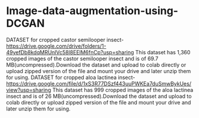 # Image-data-augmentation-using-DCGAN
DATASET for cropped castor semilooper insect-https://drive.google.com/drive/folders/1-49yefDb8kdqMRUnlVc58l8EElM6fnCp?usp=sharing This dataset has 1,360 cropped images of the castor semilooper insect and is of 69.7 MB(uncompressed).Download the dataset and upload to colab directly or upload zipped version of the file and mount your drive and later unzip them for using.
DATASET for cropped aloa lactinea insect- https://drive.google.com/file/d/1xS3R77DSzf443uuPWKEa7duSmwBykUes/view?usp=sharing This dataset has 999 cropped images of the aloa lactinea insect and is of 26 MB(uncompressed).Download the dataset and upload to colab directly or upload zipped version of the file and mount your drive and later unzip them for using.
